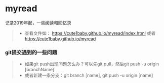 # myread
记录2019年起，一些阅读和回忆录

>* 查看文件如： https://cute1baby.github.io/myread/index.html
或者 https://cute1baby.github.io/myread

### git提交遇到的一些问题
>* 如果git push出现问题怎么办？可以先git pull，然后git push -u origin [branchName]
>* 或者新建一条分支：git branch [name], git push -u origin [name]
